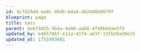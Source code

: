 ```yaml
---
id: dc7d24d4-ea0c-464b-b4a4-d424d8b9879f
blueprint: page
title: Sass
parent: be6f4d55-5b4a-4e98-aab8-4f49bbdae5fd
updated_by: e46578bf-e11a-41f4-ad3f-13fb20a30e15
updated_at: 1751993601
---
```


